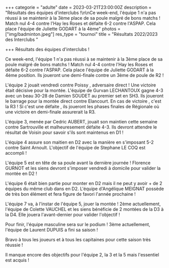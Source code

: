 +++
categorie = "adulte"
date = 2023-03-21T23:00:00Z
description = "Résultats des équipes d'interclubs !\n\nCe week-end, l'équipe 1 n'a pas réussi à se maintenir à la 3ème place de sa poule malgré de bons matchs ! Match nul 4-4 contre l'Hay les Roses et défaite 6-2 contre l'ASPAP. Cela place l'équipe de Juliette GODART à la 4ème"
photos = ["img/badminton.jpeg"]
res_type = "tournoi"
title = "Résultats 2022/2023 des Interclubs "

+++
Résultats des équipes d'interclubs !

Ce week-end, l'équipe 1 n'a pas réussi à se maintenir à la 3ème place de sa poule malgré de bons matchs ! Match nul 4-4 contre l'Hay les Roses et défaite 6-2 contre l'ASPAP. Cela place l'équipe de Juliette GODART à la 4ème position. Ils joueront une demi-finale contre un 3ème de poule de R2 !

L'équipe 2 jouait vendredi contre Poissy , adversaire direct ! Une victoire était décisive pour la montée. L'équipe de Gurvan LECHANTOUX gagne 4-3 avec un beau 30-28 de Damien SOUDET au premier set en SH3. Ils joueront le barrage pour la montée direct contre Elancourt. En cas de victoire , c'est la R3 ! Si c'est une défaite , ils joueront les phases finales de Régionale où une victoire en demi-finale assurerait la R3.

L'équipe 3, menée par Cedric AUBERT, jouait son maintien cette semaine contre Sartrouville et malheuresement défaite 4-3. Ils devront attendre le résultat de Voisin pour savoir s'ils sont maintenus en D1 !

L'équipe 4 assure son maitien en D2 avec la manière en s'imposant 5-2 contre Saint Arnoult. L'objectif de l'équipe de Stephane LE COQ est accompli !

L'équipe 5 est en tête de sa poule avant la dernière journée ! Florence GURNOT et les siens devront s'imposer vendredi à domicile pour valider la montée en D2 !

L'équipe 6 était bien partie pour monter en D2 mais il ne peut y avoir + de 2 équipes du même club dans en D2. L'équipe d'Angélique MEIGNAT possède de très bon élément et fera figure de favori l'année prochaine !

L'équipe 7 va, à l'instar de l'équipe 5, jouer la montée ! 2ème actuellement, l'équipe de Colette VAUCHEL et les siens bénéficie de 2 montées de la D3 à la D4. Elle jouera l'avant-dernier pour valider l'objectif !

Pour finir, l'équipe masculine sera sur le podium ! 3ème actuellement, l'équipe de Laurent DUPUIS a fini sa saison !

Bravo à tous les joueurs et à tous les capitaines pour cette saison très réussie !

Il manque encore des objectifs pour l'équipe 2, la 3 et la 5 mais l'essentiel est acquis !